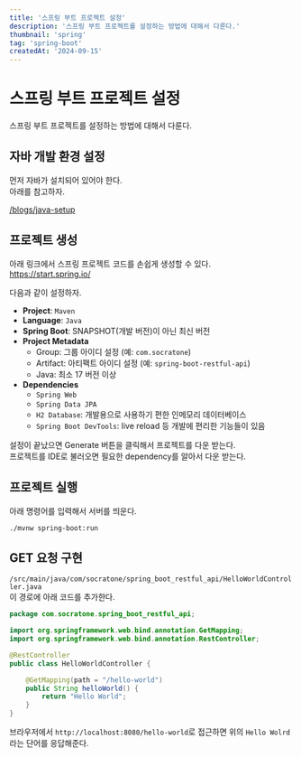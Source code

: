 ```yaml
---
title: '스프링 부트 프로젝트 설정'
description: '스프링 부트 프로젝트를 설정하는 방법에 대해서 다룬다.'
thumbnail: 'spring'
tag: 'spring-boot'
createdAt: '2024-09-15'
---
```


# 스프링 부트 프로젝트 설정

스프링 부트 프로젝트를 설정하는 방법에 대해서 다룬다.

## 자바 개발 환경 설정

먼저 자바가 설치되어 있어야 한다.\
아래를 참고하자.

[/blogs/java-setup](/blogs/java-setup)

## 프로젝트 생성

아래 링크에서 스프링 프로젝트 코드를 손쉽게 생성할 수 있다.\
https://start.spring.io/

다음과 같이 설정하자.

- **Project**: `Maven`
- **Language**: `Java`
- **Spring Boot**: SNAPSHOT(개발 버전)이 아닌 최신 버전
- **Project Metadata**
  - Group: 그룹 아이디 설정 (예: `com.socratone`)
  - Artifact: 아티팩트 아이디 설정 (예: `spring-boot-restful-api`)
  - Java: 최소 17 버전 이상
- **Dependencies**
  - `Spring Web`
  - `Spring Data JPA`
  - `H2 Database`: 개발용으로 사용하기 편한 인메모리 데이터베이스
  - `Spring Boot DevTools`: live reload 등 개발에 편리한 기능들이 있음

설정이 끝났으면 Generate 버튼을 클릭해서 프로젝트를 다운 받는다.\
프로젝트를 IDE로 불러오면 필요한 dependency를 알아서 다운 받는다.

## 프로젝트 실행

아래 명령어를 입력해서 서버를 띄운다.

```
./mvnw spring-boot:run
```

## GET 요청 구현

`/src/main/java/com/socratone/spring_boot_restful_api/HelloWorldController.java`\
이 경로에 아래 코드를 추가한다.

```java
package com.socratone.spring_boot_restful_api;

import org.springframework.web.bind.annotation.GetMapping;
import org.springframework.web.bind.annotation.RestController;

@RestController
public class HelloWorldController {

	@GetMapping(path = "/hello-world")
	public String helloWorld() {
		return "Hello World";
	}
}
```

브라우저에서 `http://localhost:8080/hello-world`로 접근하면 위의 `Hello Wolrd`라는 단어를 응답해준다.
